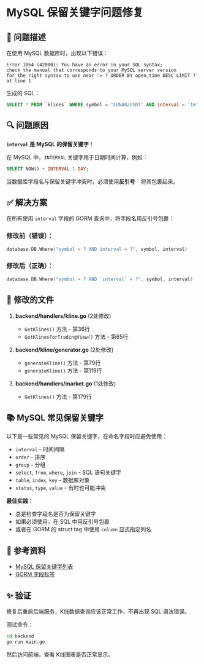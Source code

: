 # MySQL 保留关键字问题修复

## 🐛 问题描述

在使用 MySQL 数据库时，出现以下错误：

```
Error 1064 (42000): You have an error in your SQL syntax; 
check the manual that corresponds to your MySQL server version 
for the right syntax to use near '= ? ORDER BY open_time DESC LIMIT ?' at line 1
```

生成的 SQL：
```sql
SELECT * FROM `klines` WHERE symbol = 'LUNAR/USDT' AND interval = '1m' ORDER BY open_time DESC LIMIT 100
```

## 🔍 问题原因

**`interval` 是 MySQL 的保留关键字**！

在 MySQL 中，`INTERVAL` 关键字用于日期时间计算，例如：
```sql
SELECT NOW() + INTERVAL 1 DAY;
```

当数据库字段名与保留关键字冲突时，必须使用**反引号** `` ` `` 将其包裹起来。

## ✅ 解决方案

在所有使用 `interval` 字段的 GORM 查询中，将字段名用反引号包裹：

### 修改前（错误）：
```go
database.DB.Where("symbol = ? AND interval = ?", symbol, interval)
```

### 修改后（正确）：
```go
database.DB.Where("symbol = ? AND `interval` = ?", symbol, interval)
```

## 📝 修改的文件

1. **backend/handlers/kline.go** (2处修改)
   - `GetKlines()` 方法 - 第36行
   - `GetKlinesForTradingView()` 方法 - 第65行

2. **backend/kline/generator.go** (2处修改)
   - `generateKline()` 方法 - 第79行
   - `generateKline()` 方法 - 第119行

3. **backend/handlers/market.go** (1处修改)
   - `GetKlines()` 方法 - 第179行

## 📚 MySQL 常见保留关键字

以下是一些常见的 MySQL 保留关键字，在命名字段时应避免使用：

- `interval` - 时间间隔
- `order` - 排序
- `group` - 分组
- `select`, `from`, `where`, `join` - SQL 语句关键字
- `table`, `index`, `key` - 数据库对象
- `status`, `type`, `value` - 有时也可能冲突

**最佳实践**：
- 总是检查字段名是否为保留关键字
- 如果必须使用，在 SQL 中用反引号包裹
- 或者在 GORM 的 struct tag 中使用 `column` 显式指定列名

## 🔗 参考资料

- [MySQL 保留关键字列表](https://dev.mysql.com/doc/refman/8.0/en/keywords.html)
- [GORM 字段标签](https://gorm.io/docs/models.html#Fields-Tags)

## ✨ 验证

修复后重启后端服务，K线数据查询应该正常工作，不再出现 SQL 语法错误。

测试命令：
```bash
cd backend
go run main.go
```

然后访问前端，查看 K线图表是否正常显示。

